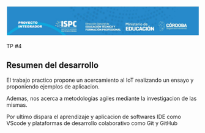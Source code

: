 ![alt text](./rsc/PI.png)

TP #4

## Resumen del desarrollo ##

El trabajo practico propone un acercamiento al IoT realizando un ensayo y proponiendo ejemplos de aplicacion.

Ademas, nos acerca a metodologias agiles mediante la investigacion de las mismas.

Por ultimo dispara el aprendizaje y aplicacion de softwares IDE como VScode y plataformas de desarrollo colaborativo como Git y GitHub